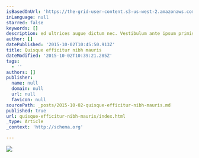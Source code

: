 ```yaml
---
isBasedOnUrl: 'https://the-grid-user-content.s3-us-west-2.amazonaws.com/de19ae5b-b003-41e0-a1d4-a1737a15bad8.jpg'
inLanguage: null
starred: false
keywords: []
description: ed ultrices augue dictum nec. Vestibulum ante ipsum primis in faucibus orci
author: []
datePublished: '2015-10-02T10:45:50.913Z'
title: Quisque efficitur nibh mauris
dateModified: '2015-10-02T10:39:21.285Z'
tags:
  - ''
authors: []
publisher:
  name: null
  domain: null
  url: null
  favicon: null
sourcePath: _posts/2015-10-02-quisque-efficitur-nibh-mauris.md
published: true
url: quisque-efficitur-nibh-mauris/index.html
_type: Article
_context: 'http://schema.org'

---
```

![](https://the-grid-user-content.s3-us-west-2.amazonaws.com/de19ae5b-b003-41e0-a1d4-a1737a15bad8.jpg)